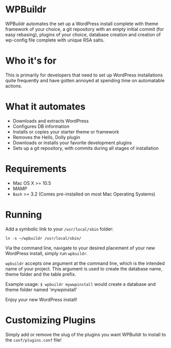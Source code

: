 WPBuildr
=================

WPBuildr automates the set up a WordPress install complete with theme framework of your choice, a git repository with an empty initial commit (for easy rebasing), plugins of your choice, database creation and creation of wp-config file complete with unique RSA salts.

Who it's for
============

This is primarily for developers that need to set up WordPress installations quite frequently and have gotten annoyed at spending time on automatable actions.


What it automates
============

* Downloads and extracts WordPress
* Configures DB information
* Installs or copies your starter theme or framework
* Removes the Hello, Dolly plugin
* Downloads or installs your favorite development plugins
* Sets up a git repository, with commits during all stages of installation


Requirements
===========

* Mac OS X >= 10.5
* MAMP
* `Bash` >= 3.2 (Comes pre-installed on most Mac Operating Systems)

Running
=======

Add a symbolic link to your `/usr/local/sbin` folder:

```
ln -s ~/wpbuildr /usr/local/sbin/
```

Via the command line, navigate to your desired placement of your new WordPress install, simply run `wpbuildr`. 

`wpbuildr` accepts one argument at the command line, which is the intended name of your project. This argument is used to create the database name, theme folder and the table prefix.

Example usage: `$ wpbuildr mywwpinstall` would create a database and theme folder named 'mywpinstall'

Enjoy your new WordPress install!

Customizing Plugins
===================

Simply add or remove the slug of the plugins you want WPBuildr to install to the `conf/plugins.conf` file!
